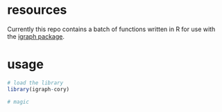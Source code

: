 resources
=========

Currently this repo contains a batch of functions written in R for use with the [igraph package](http://igraph.org/r/).

usage
=====

```R
# load the library
library(igraph-cory)

# magic
```
